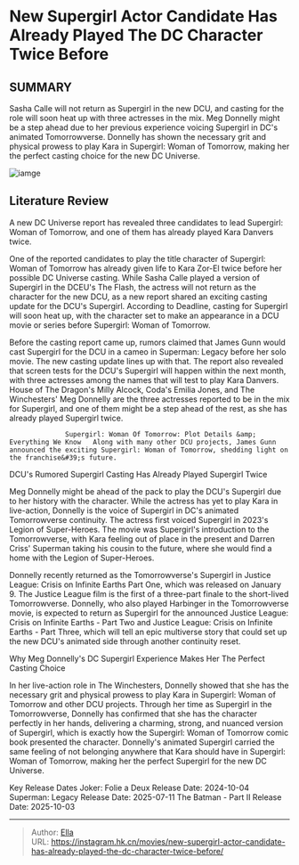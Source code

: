 # New Supergirl Actor Candidate Has Already Played The DC Character Twice Before


## SUMMARY 



  Sasha Calle will not return as Supergirl in the new DCU, and casting for the role will soon heat up with three actresses in the mix.   Meg Donnelly might be a step ahead due to her previous experience voicing Supergirl in DC&#39;s animated Tomorrowverse.   Donnelly has shown the necessary grit and physical prowess to play Kara in Supergirl: Woman of Tomorrow, making her the perfect casting choice for the new DC Universe.  

![iamge](https://static1.srcdn.com/wordpress/wp-content/uploads/wm/2024/01/meg-donnelly-in-high-school-musical-the-musical-the-series-and-a-comic-book-panel-of-supergirl-woman-of-tomorrow.jpg)

## Literature Review

A new DC Universe report has revealed three candidates to lead Supergirl: Woman of Tomorrow, and one of them has already played Kara Danvers twice.




One of the reported candidates to play the title character of Supergirl: Woman of Tomorrow has already given life to Kara Zor-El twice before her possible DC Universe casting. While Sasha Calle played a version of Supergirl in the DCEU&#39;s The Flash, the actress will not return as the character for the new DCU, as a new report shared an exciting casting update for the DCU&#39;s Supergirl. According to Deadline, casting for Supergirl will soon heat up, with the character set to make an appearance in a DCU movie or series before Supergirl: Woman of Tomorrow.




Before the casting report came up, rumors claimed that James Gunn would cast Supergirl for the DCU in a cameo in Superman: Legacy before her solo movie. The new casting update lines up with that. The report also revealed that screen tests for the DCU&#39;s Supergirl will happen within the next month, with three actresses among the names that will test to play Kara Danvers. House of The Dragon&#39;s Milly Alcock, Coda&#39;s Emilia Jones, and The Winchesters&#39; Meg Donnelly are the three actresses reported to be in the mix for Supergirl, and one of them might be a step ahead of the rest, as she has already played Supergirl twice.

                  Supergirl: Woman Of Tomorrow: Plot Details &amp; Everything We Know   Along with many other DCU projects, James Gunn announced the exciting Supergirl: Woman of Tomorrow, shedding light on the franchise&#39;s future.   


 DCU&#39;s Rumored Supergirl Casting Has Already Played Supergirl Twice 
          




Meg Donnelly might be ahead of the pack to play the DCU&#39;s Supergirl due to her history with the character. While the actress has yet to play Kara in live-action, Donnelly is the voice of Supergirl in DC&#39;s animated Tomorrowverse continuity. The actress first voiced Supergirl in 2023&#39;s Legion of Super-Heroes. The movie was Supergirl&#39;s introduction to the Tomorrowverse, with Kara feeling out of place in the present and Darren Criss&#39; Superman taking his cousin to the future, where she would find a home with the Legion of Super-Heroes.


 

Donnelly recently returned as the Tomorrowverse&#39;s Supergirl in Justice League: Crisis on Infinite Earths Part One, which was released on January 9. The Justice League film is the first of a three-part finale to the short-lived Tomorrowverse. Donnelly, who also played Harbinger in the Tomorrowverse movie, is expected to return as Supergirl for the announced Justice League: Crisis on Infinite Earths - Part Two and Justice League: Crisis on Infinite Earths - Part Three, which will tell an epic multiverse story that could set up the new DCU&#39;s animated side through another continuity reset.






 Why Meg Donnelly&#39;s DC Supergirl Experience Makes Her The Perfect Casting Choice 
          

In her live-action role in The Winchesters, Donnelly showed that she has the necessary grit and physical prowess to play Kara in Supergirl: Woman of Tomorrow and other DCU projects. Through her time as Supergirl in the Tomorrowverse, Donnelly has confirmed that she has the character perfectly in her hands, delivering a charming, strong, and nuanced version of Supergirl, which is exactly how the Supergirl: Woman of Tomorrow comic book presented the character. Donnelly&#39;s animated Supergirl carried the same feeling of not belonging anywhere that Kara should have in Supergirl: Woman of Tomorrow, making her the perfect Supergirl for the new DC Universe.

  Key Release Dates              Joker: Folie a Deux Release Date: 2024-10-04                   Superman: Legacy Release Date: 2025-07-11                   The Batman - Part II Release Date: 2025-10-03      

---

> Author: [Ella](https://instagram.hk.cn/)  
> URL: https://instagram.hk.cn/movies/new-supergirl-actor-candidate-has-already-played-the-dc-character-twice-before/  

